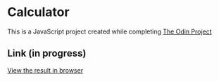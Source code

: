 # Calculator

This is a JavaScript project created while completing [The Odin Project](https://www.theodinproject.com/courses/web-development-101/lessons/calculator)

## Link (in progress)

[View the result in browser](https://jbhannon.github.io/calculator/)
